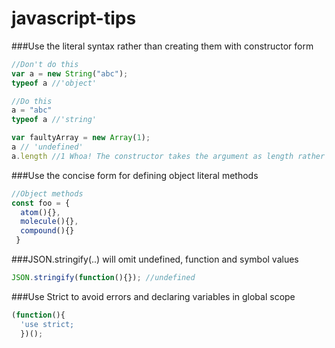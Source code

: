 # javascript-tips

###Use the literal syntax rather than creating them with constructor form

```javascript
//Don't do this
var a = new String("abc");
typeof a //'object'

//Do this
a = "abc"
typeof a //'string'

var faultyArray = new Array(1);
a // 'undefined'
a.length //1 Whoa! The constructor takes the argument as length rather than an array element
```
###Use the concise form for defining object literal methods

```javascript
//Object methods
const foo = {
  atom(){},
  molecule(){},
  compound(){}
 }
 ```
###JSON.stringify(..) will omit undefined, function and symbol values

```javascript
JSON.stringify(function(){}); //undefined
```

###Use Strict to avoid errors and declaring variables in global scope
```javascript
(function(){
  'use strict;
  })();
 ```
 
